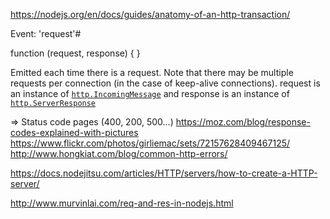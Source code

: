 https://nodejs.org/en/docs/guides/anatomy-of-an-http-transaction/

Event: 'request'#

function (request, response) { }

Emitted each time there is a request. Note that there may be multiple requests per connection (in the case of keep-alive connections). request is an instance of [`http.IncomingMessage`](https://nodejs.org/dist/latest-v4.x/docs/api/http.html#http_class_http_incomingmessage) and response is an instance of [`http.ServerResponse`](https://nodejs.org/dist/latest-v4.x/docs/api/http.html#http_class_http_serverresponse) 



=> Status code pages (400, 200, 500...)
https://moz.com/blog/response-codes-explained-with-pictures
https://www.flickr.com/photos/girliemac/sets/72157628409467125/
http://www.hongkiat.com/blog/common-http-errors/




https://docs.nodejitsu.com/articles/HTTP/servers/how-to-create-a-HTTP-server/


http://www.murvinlai.com/req-and-res-in-nodejs.html